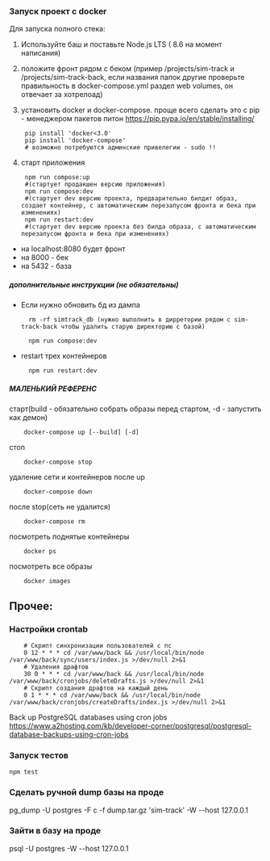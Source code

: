 ### Запуск проект с docker

Для запуска полного стека:

1. Используйте баш и поставьте Node.js LTS ( 8.6 на момент написания)

2. положите фронт рядом с беком (пример /projects/sim-track и /projects/sim-track-back, если названия папок другие проверьте правильность в docker-compose.yml раздел web volumes, он отвечает за хотрелоад)

3. установить docker и docker-compose. проще всего сделать это с pip - менеджером пакетов питон https://pip.pypa.io/en/stable/installing/

        pip install 'docker<3.0'
        pip install 'docker-compose'
        # возможно потребуются админские привелегии - sudo !!

4. старт приложения

        npm run compose:up
        #(стартует продакшен версию приложения)
        npm run compose:dev
        #(стартует dev версию проекта, предварительно билдит образ, создает контейнер, с автоматическим перезапусом фронта и бека при изменениях)
        npm run restart:dev
        #(стартует dev версию проекта без билда образа, с автоматическим перезапусом фронта и бека при изменениях)

- на localhost:8080 будет фронт
- на 8000 - бек
- на 5432 - база

##### дополнительные инструкции (не обязательны)

- Если нужно обновить бд из дампа

        rm -rf simtrack_db (нужно выполнить в дирретории рядом с sim-track-back чтобы удалить старую директорию с базой)

        npm run compose:dev


- restart трех контейнеров

        npm run restart:dev


##### МАЛЕНЬКИЙ РЕФЕРЕНС

старт(build - обязательно собрать образы перед стартом, -d - запустить как демон)

        docker-compose up [--build] [-d]

стоп

        docker-compose stop

удаление сети и контейнеров после up

        docker-compose down

после stop(сеть не удалится)

        docker-compose rm

посмотреть поднятые контейнеры

        docker ps

посмотреть все образы

        docker images

## Прочее:
### Настройки crontab

        # Скрипт синхронизации пользователей с пс
        0 12 * * * cd /var/www/back && /usr/local/bin/node /var/www/back/sync/users/index.js >/dev/null 2>&1
        # Удаления драфтов
        30 0 * * * cd /var/www/back && /usr/local/bin/node /var/www/back/cronjobs/deleteDrafts.js >/dev/null 2>&1
        # Скрипт создания драфтов на каждый день
        0 1 * * * cd /var/www/back && /usr/local/bin/node /var/www/back/cronjobs/createDrafts/index.js >/dev/null 2>&1

Back up PostgreSQL databases using cron jobs https://www.a2hosting.com/kb/developer-corner/postgresql/postgresql-database-backups-using-cron-jobs

### Запуск тестов
`npm test`

### Сделать ручной dump базы на проде
pg_dump -U postgres -F c -f dump.tar.gz 'sim-track' -W --host 127.0.0.1

### Зайти в базу на проде
psql -U postgres -W --host 127.0.0.1
